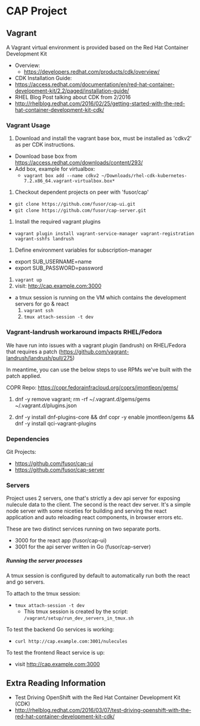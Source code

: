 # CAP Project

## Vagrant

A Vagrant virtual environment is provided based on the Red Hat Container Development Kit

 - Overview:
    - https://developers.redhat.com/products/cdk/overview/
 - CDK Installation Guide:    
  - https://access.redhat.com/documentation/en/red-hat-container-development-kit/2.2/paged/installation-guide/
 - RHEL Blog Post talking about CDK from 2/2016
  - http://rhelblog.redhat.com/2016/02/25/getting-started-with-the-red-hat-container-development-kit-cdk/



### Vagrant Usage

 1. Download and install the vagrant base box, must be installed as 'cdkv2' as per CDK instructions.
  - Download base box from https://access.redhat.com/downloads/content/293/
  - Add box, example for virtualbox:
     - `vagrant box add --name cdkv2 ~/Downloads/rhel-cdk-kubernetes-7.2.x86_64.vagrant-virtualbox.box*`
 1. Checkout dependent projects on peer with 'fusor/cap'
  - `git clone https://github.com/fusor/cap-ui.git`
  - `git clone https://github.com/fusor/cap-server.git`
 1. Install the required vagrant plugins
  - `vagrant plugin install vagrant-service-manager vagrant-registration vagrant-sshfs landrush`
 1. Define environment variables for subscription-manager
  - export SUB_USERNAME=name
  - export SUB_PASSWORD=password
 1. `vagrant up`
 1. visit: http://cap.example.com:3000
   - a tmux session is running on the VM which contains the development servers for go & react
     1. `vagrant ssh`
     1. `tmux attach-session -t dev`


### Vagrant-landrush workaround impacts RHEL/Fedora

We have run into issues with a vagrant plugin (landrush) on RHEL/Fedora that requires a patch (https://github.com/vagrant-landrush/landrush/pull/275)

In meantime, you can use the below steps to use RPMs we've built with the patch applied.  

COPR Repo: https://copr.fedorainfracloud.org/coprs/jmontleon/gems/


  1. dnf -y remove vagrant; rm -rf ~/.vagrant.d/gems/gems ~/.vagrant.d/plugins.json  

  1. dnf -y install dnf-plugins-core && dnf copr -y enable jmontleon/gems && dnf -y install qci-vagrant-plugins



### Dependencies

Git Projects:
 - https://github.com/fusor/cap-ui
 - https://github.com/fusor/cap-server

### Servers

Project uses 2 servers, one that's strictly a dev api server for exposing
nulecule data to the client. The second is the react dev server. It's a simple
node server with some niceties for building and serving the react application
and auto reloading react components, in browser errors etc.

These are two distinct services running on two separate ports.
  - 3000 for the react app (fusor/cap-ui)
  - 3001 for the api server written in Go (fusor/cap-server)


##### Running the server processes

A tmux session is configured by default to automatically run both the react and go servers.

To attach to the tmux session:  
  - `tmux attach-session -t dev`
    - This tmux session is created by the script: `/vagrant/setup/run_dev_servers_in_tmux.sh`

To test the backend Go services is working:

 - `curl http://cap.example.com:3001/nulecules`

To test the frontend React service is up:

 - visit http://cap.example.com:3000


## Extra Reading Information

 - Test Driving OpenShift with the Red Hat Container Development Kit (CDK)
  - http://rhelblog.redhat.com/2016/03/07/test-driving-openshift-with-the-red-hat-container-development-kit-cdk/
